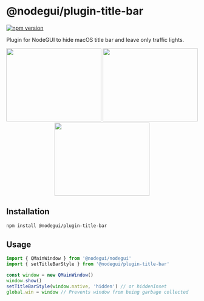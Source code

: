 # @nodegui/plugin-title-bar

[![npm version](https://img.shields.io/npm/v/@nodegui/plugin-title-bar.svg)](https://www.npmjs.com/package/@nodegui/plugin-title-bar)

Plugin for NodeGUI to hide macOS title bar and leave only traffic lights.

<p align="center">
<img src="https://raw.githubusercontent.com/nodegui/nodegui-plugin-title-bar/master/assets/showcaseDefault.png" width="250" height="193">
<img src="https://raw.githubusercontent.com/nodegui/nodegui-plugin-title-bar/master/assets/showcaseHidden.png" width="250" height="193">
<img src="https://raw.githubusercontent.com/nodegui/nodegui-plugin-title-bar/master/assets/showcaseHiddenInset.png" width="250" height="193">
</p>

## Installation

```sh
npm install @nodegui/plugin-title-bar
```

## Usage

```javascript
import { QMainWindow } from '@nodegui/nodegui'
import { setTitleBarStyle } from '@nodegui/plugin-title-bar'

const window = new QMainWindow()
window.show()
setTitleBarStyle(window.native, 'hidden') // or hiddenInset
global.win = window // Prevents window from being garbage collected
```
